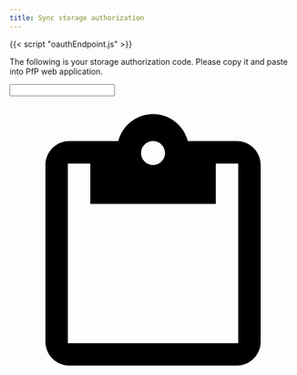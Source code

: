 ```yaml
---
title: Sync storage authorization
---
```


{{< script "oauthEndpoint.js" >}}

The following is your storage authorization code. Please copy it and paste into PfP web application.

<input id="code" readonly> <a id="copy" href="#"><svg xmlns="http://www.w3.org/2000/svg" viewBox="0 0 512 512" class="icon"><path d="M405.333 80h-87.35C310.879 52.396 285.821 32 256 32s-54.879 20.396-61.983 48h-87.35C83.198 80 64 99.198 64 122.667v314.665C64 460.801 83.198 480 106.667 480h298.666C428.802 480 448 460.801 448 437.332V122.667C448 99.198 428.802 80 405.333 80zM256 80c11.729 0 21.333 9.599 21.333 21.333s-9.604 21.334-21.333 21.334-21.333-9.6-21.333-21.334S244.271 80 256 80zm152 360H104V120h40v72h224v-72h40v320z"/></svg></a>
